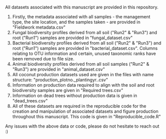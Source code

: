 All datasets associated with this manuscript are provided in this repository. 

1) Firstly, the metadata associated with all samples - the management type, the site location, and the samples taken - are provided in "Fieldwork metadata.csv"
2) Fungal biodiversity profiles derived from all soil ("Run2" & "Run3") and root ("Run1") samples are provided in "fungal_dataset.csv"
3) Bacterial biodiversity profiles derived from all soil ("Run2" & "Run3") and root ("Run1") samples are provided in "bacterial_dataset.csv". Columns relating to OTU information and certain, unused taxonomic ranks have been removed due to file size.
4) Animal biodiversity profiles derived from all soil samples ("Run2" & "Run3") are provided in "animal_dataset.csv"
5) All coconut production datasets used are given in the files with name structure: "production_plotno._plantingyr..csv"
6) Information on production data required to align with the soil and root biodiversity samples are given in "Required trees.csv"
7) Information on dead trees without production data is given in "dead_trees.csv"
8) All of these datasets are required in the reproducible code for the creation and manipulation of associated datasets and figure production throughout this manuscript. This code is given in "Reproducible_code.R"

Any issues with the above data or code, please do not hesitate to reach out :) 

